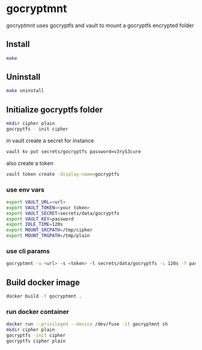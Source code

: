 # gocryptmnt

gocryptmnt uses gocryptfs and vault to mount a gocryptfs encrypted folder

## Install
```bash
make
```
## Uninstall
```bash
make uninstall
```

## Initialize gocryptfs folder
```bash
mkdir cipher plain
gocrpytfs - init cipher
```

in vault create a secret
for instance
```bash
vault kv put secrets/gocryptfs password=v3ryS3cure
```

also create a token
```bash
vault token create -display-name=gocryptfs
```

### use env vars
```bash
export VAULT_URL=<url>
export VAULT_TOKEN=<your token>
export VAULT_SECRET=secrets/data/gocryptfs
export VAULT_KEY=password
export IDLE_TIME=120s
export MOUNT_SRCPATH=/tmp/cipher
export MOUNT_TRGPATH=/tmp/plain
```

### use cli params
```bash
gocryptmnt -u <url> -s <token> -l secrets/data/gocryptfs -i 120s -f password -p /tmp/cipher -t /tmp/plain
```

## Build docker image
```bash
docker build -t gocryptmnt .
```
### run docker container
```bash
docker run --privileged --device /dev/fuse -it gocryptmnt sh
mkdir cipher plain
gocryptfs -init cipher
gocryptfs cipher plain
```
